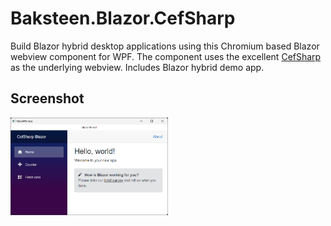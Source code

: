 # Baksteen.Blazor.CefSharp
Build Blazor hybrid desktop applications using this Chromium based Blazor webview component for WPF. The component uses the excellent [CefSharp](https://github.com/cefsharp/CefSharp) as the underlying webview.
Includes Blazor hybrid demo app.

## Screenshot
<img src="./Screens/screenshot.png" width="50%" height="50%">

